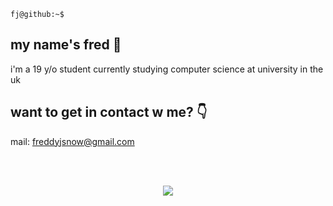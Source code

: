 ```
fj@github:~$
```
## my name's fred 👋
i'm a 19 y/o student currently studying computer science at university in the uk

## want to get in contact w me? 👇
mail: freddyjsnow@gmail.com

<br>
<br>

<p align="center">
  <a href="https://skillicons.dev">
    <img src="https://skillicons.dev/icons?i=git,js,ts,html,css,nodejs,react,nextjs,tailwind,java,kotlin,py,c,mongodb,mysql,redis,prisma,docker&perline=6" />
    
  </a>
</p>
